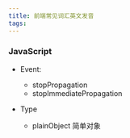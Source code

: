 ```yaml
---
title: 前端常见词汇英文发音
tags:
---
```



### JavaScript


+ Event:
    - stopPropagation
    - stopImmediatePropagation




+ Type
    - plainObject 简单对象